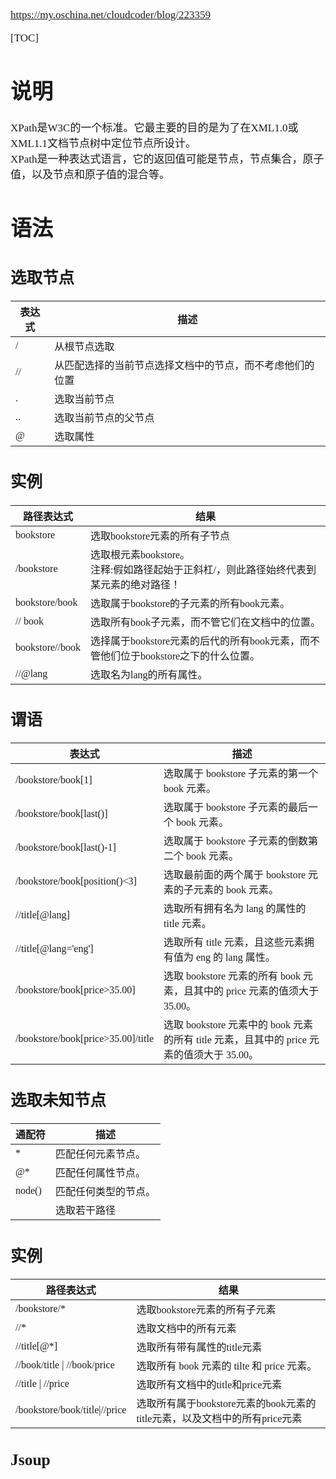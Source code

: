 <span  style="font-family: Simsun,serif; font-size: 17px; ">

https://my.oschina.net/cloudcoder/blog/223359

[TOC]

# 说明

XPath是W3C的一个标准。它最主要的目的是为了在XML1.0或XML1.1文档节点树中定位节点所设计。<br>XPath是一种表达式语言，它的返回值可能是节点，节点集合，原子值，以及节点和原子值的混合等。

# 语法

## 选取节点


表达式 | 描述
---|---
/ | 从根节点选取
// | 从匹配选择的当前节点选择文档中的节点，而不考虑他们的位置
. | 选取当前节点
.. | 选取当前节点的父节点
@ | 选取属性

## 实例

路径表达式 | 结果
---|---
bookstore | 选取bookstore元素的所有子节点
/bookstore | 选取根元素bookstore。 <br> 注释:假如路径起始于正斜杠/，则此路径始终代表到某元素的绝对路径！
bookstore/book | 选取属于bookstore的子元素的所有book元素。
// book | 选取所有book子元素，而不管它们在文档中的位置。
bookstore//book | 选择属于bookstore元素的后代的所有book元素，而不管他们位于bookstore之下的什么位置。
//@lang | 选取名为lang的所有属性。

## 谓语

表达式 | 描述
---|---
/bookstore/book[1] | 选取属于 bookstore 子元素的第一个 book 元素。
/bookstore/book[last()] | 选取属于 bookstore 子元素的最后一个 book 元素。
/bookstore/book[last()-1] | 选取属于 bookstore 子元素的倒数第二个 book 元素。
/bookstore/book[position()<3] | 选取最前面的两个属于 bookstore 元素的子元素的 book 元素。
//title[@lang] | 选取所有拥有名为 lang 的属性的 title 元素。
//title[@lang='eng'] | 选取所有 title 元素，且这些元素拥有值为 eng 的 lang 属性。
/bookstore/book[price>35.00] | 选取 bookstore 元素的所有 book 元素，且其中的 price 元素的值须大于 35.00。
/bookstore/book[price>35.00]/title | 选取 bookstore 元素中的 book 元素的所有 title 元素，且其中的 price 元素的值须大于 35.00。

## 选取未知节点

通配符 | 描述
---|---
* | 匹配任何元素节点。
@* | 匹配任何属性节点。
node() | 	匹配任何类型的节点。
| | 选取若干路径

## 实例

路径表达式 | 结果
---|---
/bookstore/* | 选取bookstore元素的所有子元素
//* | 选取文档中的所有元素
//title[@*] | 选取所有带有属性的title元素
//book/title \| //book/price | 选取所有 book 元素的 tilte 和 price 元素。 
//title \| //price | 选取所有文档中的title和price元素
/bookstore/book/title\|//price | 选取所有属于bookstore元素的book元素的title元素，以及文档中的所有price元素

## Jsoup



</span>